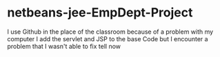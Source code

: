 # netbeans-jee-EmpDept-Project

I use Github in the place of the classroom because of a problem with my computer 
I add the servlet and JSP to the base Code but I encounter a problem that I wasn't able to fix tell now
